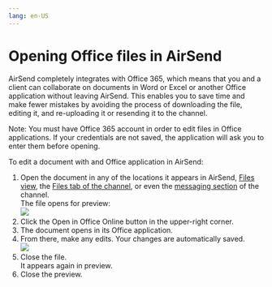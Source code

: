 ```yaml
---
lang: en-US
---
```


# Opening Office files in AirSend

AirSend completely integrates with Office 365, which means that you and a client can collaborate on documents in Word or Excel or another Office application without leaving AirSend. This enables you to save time and make fewer mistakes by avoiding the process of downloading the file, editing it, and re-uploading it or resending it to the channel.

Note: You must have Office 365 account in order to edit files in Office applications. If your credentials are not saved, the application will ask you to enter them before opening.

To edit a document with and Office application in AirSend:

1.  Open the document in any of the locations it appears in AirSend, [Files view](/files/files-view), the [Files tab of the channel](/files/add-a-file-to-the-files-tab), or even the [messaging section](/channels/inside-an-airsend-channel) of the channel.  
    The file opens for preview:  
    ![](../../assets/files/opening-office-files-in-airsend/as-preview.jpg)
2.  Click the Open in Office Online button in the upper-right corner.
3.  The document opens in its Office application.
4.  From there, make any edits. Your changes are automatically saved.  
    ![](../../assets/files/opening-office-files-in-airsend/as-word.jpg)
5.  Close the file.  
    It appears again in preview.
6.  Close the preview.